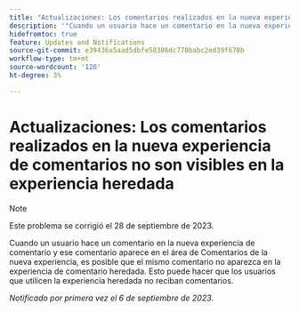```yaml
---
title: "Actualizaciones: Los comentarios realizados en la nueva experiencia de comentarios no son visibles en la experiencia heredada"
description: '"Cuando un usuario hace un comentario en la nueva experiencia de comentario y ese comentario aparece en el área de Comentarios de la nueva experiencia, es posible que el mismo comentario no aparezca en la experiencia de comentario heredada. Esto puede hacer que los usuarios que utilicen la experiencia heredada se pierdan comentarios".'
hidefromtoc: true
feature: Updates and Notifications
source-git-commit: e39436a5aad5dbfe58386dc770babc2ed39f678b
workflow-type: tm+mt
source-wordcount: '126'
ht-degree: 3%

---
```



# Actualizaciones: Los comentarios realizados en la nueva experiencia de comentarios no son visibles en la experiencia heredada

>[!NOTE]
>
>Este problema se corrigió el 28 de septiembre de 2023.

Cuando un usuario hace un comentario en la nueva experiencia de comentario y ese comentario aparece en el área de Comentarios de la nueva experiencia, es posible que el mismo comentario no aparezca en la experiencia de comentario heredada. Esto puede hacer que los usuarios que utilicen la experiencia heredada no reciban comentarios.

_Notificado por primera vez el 6 de septiembre de 2023._
